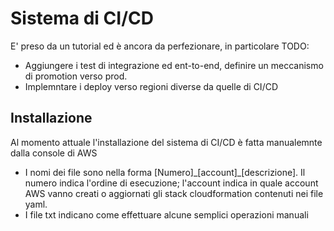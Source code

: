 # Sistema di CI/CD

E' preso da un tutorial ed è ancora da perfezionare, in particolare
TODO: 
 - Aggiungere i test di integrazione ed ent-to-end, definire un meccanismo di promotion verso prod.
 - Implemntare i deploy verso regioni diverse da quelle di CI/CD
 
## Installazione
Al momento attuale l'installazione del sistema di CI/CD è fatta manualemnte dalla console di AWS
- I nomi dei file sono nella forma [Numero]\_[account]\_[descrizione]. 
  Il numero indica l'ordine di esecuzione; l'account indica in quale account AWS vanno creati o aggiornati 
  gli stack cloudformation contenuti nei file yaml.
- I file txt indicano come effettuare alcune semplici operazioni manuali

